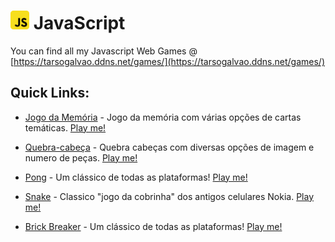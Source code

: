 # <img src="ico.png" width=30 height=30> JavaScript

You can find all my Javascript Web Games @ [https://tarsogalvao.ddns.net/games/](https://tarsogalvao.ddns.net/games/)

## Quick Links:
- [Jogo da Memória](https://github.com/surtarso/memory-js) - Jogo da memória com várias opções de cartas temáticas. [Play me!](https://tarsogalvao.ddns.net/games/memoria)

- [Quebra-cabeça](https://github.com/surtarso/puzzle-js) - Quebra cabeças com diversas opções de imagem e numero de peças. [Play me!](https://tarsogalvao.ddns.net/games/puzzle)

- [Pong](https://github.com/surtarso/javaScript-Projects/tree/main/Projects/Projeto%20-%20Pong) - Um clássico de todas as plataformas! [Play me!](https://tarsogalvao.ddns.net/games/pong)

- [Snake](https://github.com/surtarso/javaScript-Projects/tree/main/Projects/Projeto%20-%20Snake%20Game) - Classico "jogo da cobrinha" dos antigos celulares Nokia. [Play me!](https://tarsogalvao.ddns.net/games/snake)

- [Brick Breaker](https://github.com/surtarso/javaScript-Projects/tree/main/Projects/Projeto%20-%20Brick%20Breaker) - Um clássico de todas as plataformas! [Play me!](https://tarsogalvao.ddns.net/games/brickbreaker)

